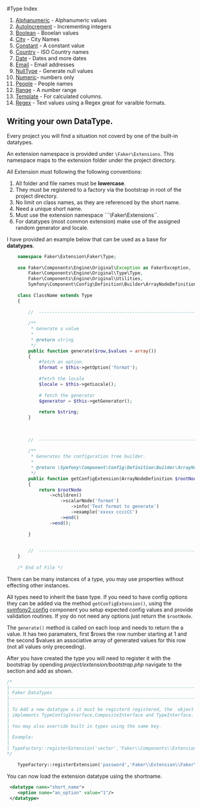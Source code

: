 #Type Index
1. [Alphanumeric](alphanumeric.md) - Alphanumeric values
2. [AutoIncrement](autoincrement.md) - Incrementing integers
3. [Boolean](boolean.md) - Booelan values
4. [City](city.md)  - City Names
5. [Constant](constant.md) - A constant value
6. [Country](country.md) - ISO Country names
7. [Date](date.md)  - Dates and more dates
8. [Email](email.md) - Email addresses     
9. [NullType](null.md) - Generate null values
10. [Numeric](numeric.md)- numbers only
11. [People](people.md) - People names
12. [Range](range.md) - A number range
13. [Template](template.md) - For calculated  columns.
14. [Regex](regex.md) - Text values using a Regex great for varaible formats.

## Writing your own DataType.

Every project you will find a situation not coverd by one of the built-in datatypes. 

An extension namespace is provided under ```\Faker\Extensions```. This namespace maps to the extension folder under the project directory.

All Extension must following the following conventions:

1. All folder and file names must be **lowercase**.
2. They must be registered to a factory via the bootstrap in root of the project directory.
3. No limit on class names, as they are referenced by the short name.
4. Need a unique short name.
5. Must use the extension namespace ```\Faker\Extensions``. 
6. For datatypes (most common extension) make use of the assigned random generator and locale. 

I have provided an example below that can be used as a base for **datatypes**.

```php
    namespace Faker\Extension\Faker\Type;
    
    use Faker\Components\Engine\Original\Exception as FakerException,
        Faker\Components\Engine\Original\Type\Type,
        Faker\Components\Engine\Original\Utilities,
        Symfony\Component\Config\Definition\Builder\ArrayNodeDefinition;
    
    class ClassName extends Type
    {
    
        //  -------------------------------------------------------------------------
    
        /**
         * Generate a value
         * 
         * @return string 
         */
        public function generate($row,$values = array())
        {
            #fetch an option.    
            $format = $this->getOption('format');
            
            #fetch the locale
            $locale = $this->getLocale();
            
            # fetch the generator
            $generator = $this->getGenerator();
            
            return $string;
        }
        
        
       
        //  -------------------------------------------------------------------------
        
        /**
         * Generates the configuration tree builder.
         *
         * @return \Symfony\Component\Config\Definition\Builder\ArrayNodeDefinition 
         */
        public function getConfigExtension(ArrayNodeDefinition $rootNode)
        {
            return $rootNode
                ->children()
                    ->scalarNode('format')
                        ->info('Text format to generate')
                        ->example('xxxxx ccccCC')
                    ->end()
                ->end();
                
        }
        
        
        //  -------------------------------------------------------------------------
    }
    
    /* End of File */
```

There can be many instances of a type, you may use properties without effecting other instances. 

All types need to inherit the base type. If you need to have config options they can be added via the method ```getConfigExtension()```, using the [symfony2 config](https://github.com/symfony/Config) component you setup expected config values and provide validation routines. If yoy do not need any options just return the ```$rootNode```.

The ```generate()``` method is called on each loop and needs to return the a value. It has two paramaters, first $rows the row number starting at 1 and the second $values an associative array of generated values for this row (not all values only preceeding).

After you have created the type you will need to register it with the bootstrap by opending _project/extension/bootstrap.php_  navigate to the section and add as shown. 

```php
/*
|--------------------------------------------------------------------------
| Faker DataTypes
|--------------------------------------------------------------------------
| 
| To Add a new datatype a it must be registerd registered, the  object
| implements TypeConfigInterface,CompositeInterface and TypeInterface.
|
| You may also override built in types using the same key.
|
| Example:
|
| TypeFactory::registerExtension('vector','Faker\\Components\\Extension\\Faker\\Type\\Vector');
*/

    TypeFactory::registerExtension('password','Faker\\Extension\\Faker\\Type\\Password');
```

You can now load the extension datatype using the shortname.

```xml
 <datatype name="short_name">
    <option name="an_option" value="1"/>
 </datatype>
```